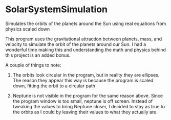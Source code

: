 # SolarSystemSimulation
Simulates the orbits of the planets around the Sun using real equations from physics scaled down

This program uses the gravitational attraction between planets, mass, and velocity to simulate the orbit of the planets around our Sun.
I had a wonderful time making this and understanding the math and physics behind this project is an added bonus.

A couple of things to note:

1. The orbits look circular in the program, but in reality they are ellipses. The reason they appear this way is because the program is scaled down, fitting the 
   orbit to a circular path
   
2. Neptune is not visible in the program for the same reason above. Since the program window is too small, neptune is off screen. Instead of tweaking the values to
   bring Neptune closer, I decided to stay as true to the orbits as I could by leaving their values to what they actually are.
